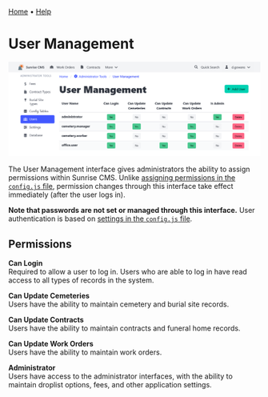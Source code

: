 [Home](https://cityssm.github.io/sunrise-cms/)
•
[Help](https://cityssm.github.io/sunrise-cms/docs/)

# User Management

![User Management](./images/userManagement.png)

The User Management interface gives administrators the ability to assign permissions
within Sunrise CMS. Unlike
[assigning permissions in the `config.js` file](./configJs.md#user-configuration),
permission changes through this interface take effect immediately (after the user logs in).

**Note that passwords are not set or managed through this interface.**
User authentication is based on [settings in the `config.js` file](./configJs.md#login-configuration).

## Permissions

**Can Login**<br />
Required to allow a user to log in. Users who are able to log in have
read access to all types of records in the system.

**Can Update Cemeteries**<br />
Users have the ability to maintain cemetery and burial site records.

**Can Update Contracts**<br />
Users have the ability to maintain contracts and funeral home records.

**Can Update Work Orders**<br />
Users have the ability to maintain work orders.

**Administrator**<br />
Users have access to the administrator interfaces, with the ability to maintain
droplist options, fees, and other application settings.
